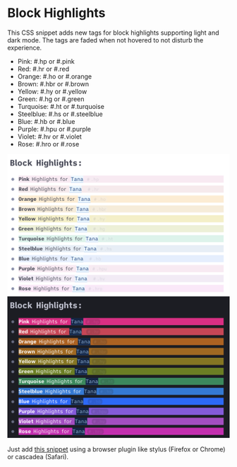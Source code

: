 #  Block Highlights
This CSS snippet adds new tags for block highlights supporting light and dark mode. The tags are faded when not hovered to not disturb the experience.
- Pink: #.hp or #.pink
- Red: #.hr or #.red
- Orange: #.ho or #.orange
- Brown: #.hbr or #.brown
- Yellow: #.hy or #.yellow
- Green: #.hg or #.green
- Turquoise: #.ht or #.turquoise
- Steelblue: #.hs or #.steelblue
- Blue: #.hb or #.blue
- Purple: #.hpu or #.purple
- Violet: #.hv or #.violet
- Rose: #.hro or #.rose


![Block Highlights in Light Mode](light.png)
![Block Highlights in Dark Mode](dark.png)


Just add [this snippet](https://github.com/rcvd/Tana-CSS-Snippets/blob/d76806b4d3f4674482da29150a19e3624429bede/Custom%20Formats/custom-formats.css) using a browser plugin like stylus (Firefox or Chrome) or cascadea (Safari).
